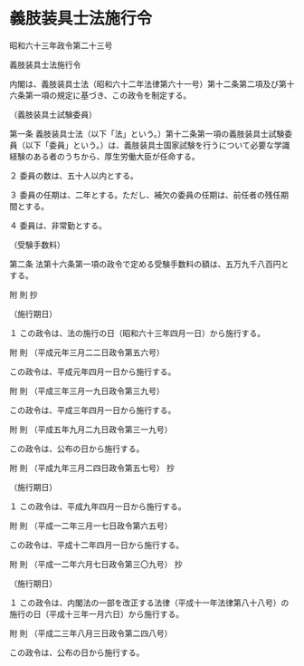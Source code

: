 # 義肢装具士法施行令

昭和六十三年政令第二十三号

義肢装具士法施行令

内閣は、義肢装具士法（昭和六十二年法律第六十一号）第十二条第二項及び第十六条第一項の規定に基づき、この政令を制定する。

（義肢装具士試験委員）

第一条 義肢装具士法（以下「法」という。）第十二条第一項の義肢装具士試験委員（以下「委員」という。）は、義肢装具士国家試験を行うについて必要な学識経験のある者のうちから、厚生労働大臣が任命する。

２ 委員の数は、五十人以内とする。

３ 委員の任期は、二年とする。ただし、補欠の委員の任期は、前任者の残任期間とする。

４ 委員は、非常勤とする。

（受験手数料）

第二条 法第十六条第一項の政令で定める受験手数料の額は、五万九千八百円とする。

附 則 抄

（施行期日）

１ この政令は、法の施行の日（昭和六十三年四月一日）から施行する。

附 則 （平成元年三月二二日政令第五六号）

この政令は、平成元年四月一日から施行する。

附 則 （平成三年三月一九日政令第三九号）

この政令は、平成三年四月一日から施行する。

附 則 （平成五年九月二九日政令第三一九号）

この政令は、公布の日から施行する。

附 則 （平成九年三月二四日政令第五七号） 抄

（施行期日）

１ この政令は、平成九年四月一日から施行する。

附 則 （平成一二年三月一七日政令第六五号）

この政令は、平成十二年四月一日から施行する。

附 則 （平成一二年六月七日政令第三〇九号） 抄

（施行期日）

１ この政令は、内閣法の一部を改正する法律（平成十一年法律第八十八号）の施行の日（平成十三年一月六日）から施行する。

附 則 （平成二三年八月三日政令第二四八号）

この政令は、公布の日から施行する。
